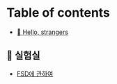 # Table of contents

* [🫥 Hello, strangers](README.md)

## 🍇 실험실 <a href="#lab" id="lab"></a>

* [FSD에 관하여](lab/fsd.md)
